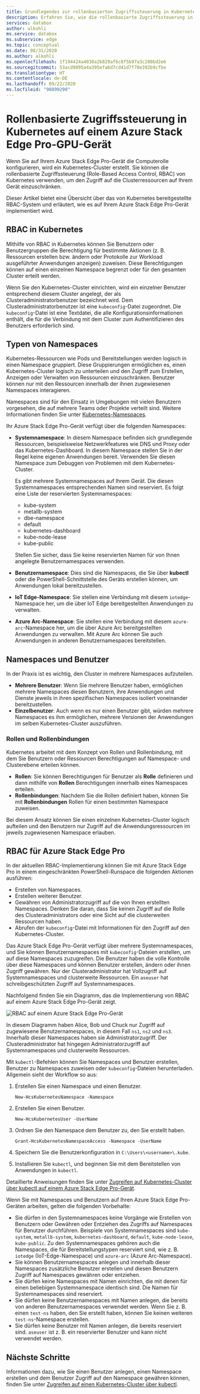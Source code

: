 ```yaml
---
title: Grundlegendes zur rollenbasierten Zugriffssteuerung in Kubernetes auf einem Azure Stack Edge Pro-Gerät | Microsoft-Dokumentation
description: Erfahren Sie, wie die rollenbasierte Zugriffssteuerung in Kubernetes auf einem Azure Stack Edge Pro-Gerät erfolgt.
services: databox
author: alkohli
ms.service: databox
ms.subservice: edge
ms.topic: conceptual
ms.date: 08/31/2020
ms.author: alkohli
ms.openlocfilehash: 1f194424a4030a2b829af6c8f5b97a3c200bd2e6
ms.sourcegitcommit: 53acd9895a4a395efa6d7cd41d7f78e392b9cfbe
ms.translationtype: HT
ms.contentlocale: de-DE
ms.lasthandoff: 09/22/2020
ms.locfileid: "90899290"
---
```

# <a name="kubernetes-role-based-access-control-on-your-azure-stack-edge-pro-gpu-device"></a>Rollenbasierte Zugriffssteuerung in Kubernetes auf einem Azure Stack Edge Pro-GPU-Gerät


Wenn Sie auf Ihrem Azure Stack Edge Pro-Gerät die Computerolle konfigurieren, wird ein Kubernetes-Cluster erstellt. Sie können die rollenbasierte Zugriffssteuerung (Role-Based Access Control, RBAC) von Kubernetes verwenden, um den Zugriff auf die Clusterressourcen auf Ihrem Gerät einzuschränken.

Dieser Artikel bietet eine Übersicht über das von Kubernetes bereitgestellte RBAC-System und erläutert, wie es auf Ihrem Azure Stack Edge Pro-Gerät implementiert wird. 

## <a name="rbac-for-kubernetes"></a>RBAC in Kubernetes

Mithilfe von RBAC in Kubernetes können Sie Benutzern oder Benutzergruppen die Berechtigung für bestimmte Aktionen (z. B. Ressourcen erstellen bzw. ändern oder Protokolle zur Workload ausgeführter Anwendungen anzeigen) zuweisen. Diese Berechtigungen können auf einen einzelnen Namespace begrenzt oder für den gesamten Cluster erteilt werden. 

Wenn Sie den Kubernetes-Cluster einrichten, wird ein einzelner Benutzer entsprechend diesem Cluster angelegt, der als Clusteradministratorbenutzer bezeichnet wird.  Dem Clusteradministratorbenutzer ist eine `kubeconfig`-Datei zugeordnet. Die `kubeconfig`-Datei ist eine Textdatei, die alle Konfigurationsinformationen enthält, die für die Verbindung mit dem Cluster zum Authentifizieren des Benutzers erforderlich sind.

## <a name="namespaces-types"></a>Typen von Namespaces

Kubernetes-Ressourcen wie Pods und Bereitstellungen werden logisch in einen Namespace gruppiert. Diese Gruppierungen ermöglichen es, einen Kubernetes-Cluster logisch zu unterteilen und den Zugriff zum Erstellen, Anzeigen oder Verwalten von Ressourcen einzuschränken. Benutzer können nur mit den Ressourcen innerhalb der ihnen zugewiesenen Namespaces interagieren.

Namespaces sind für den Einsatz in Umgebungen mit vielen Benutzern vorgesehen, die auf mehrere Teams oder Projekte verteilt sind. Weitere Informationen finden Sie unter [Kubernetes-Namespaces](https://kubernetes.io/docs/concepts/overview/working-with-objects/namespaces/).

Ihr Azure Stack Edge Pro-Gerät verfügt über die folgenden Namespaces:

- **Systemnamespace**: In diesem Namespace befinden sich grundlegende Ressourcen, beispielsweise Netzwerkfeatures wie DNS und Proxy oder das Kubernetes-Dashboard. In diesem Namespace stellen Sie in der Regel keine eigenen Anwendungen bereit. Verwenden Sie diesen Namespace zum Debuggen von Problemen mit dem Kubernetes-Cluster. 

    Es gibt mehrere Systemnamespaces auf Ihrem Gerät. Die diesen Systemnamespaces entsprechenden Namen sind reserviert. Es folgt eine Liste der reservierten Systemnamespaces: 
    - kube-system
    - metallb-system
    - dbe-namespace
    - default
    - kubernetes-dashboard
    - kube-node-lease
    - kube-public


    Stellen Sie sicher, dass Sie keine reservierten Namen für von Ihnen angelegte Benutzernamespaces verwenden. 
<!--- **default namespace** - This namespace is where pods and deployments are created by default when none is provided and you have admin access to this namespace. When you interact with the Kubernetes API, such as with `kubectl get pods`, the default namespace is used when none is specified.-->

- **Benutzernamespace**: Dies sind die Namespaces, die Sie über **kubectl** oder die PowerShell-Schnittstelle des Geräts erstellen können, um Anwendungen lokal bereitzustellen.
 
- **IoT Edge-Namespace**: Sie stellen eine Verbindung mit diesem `iotedge`-Namespace her, um die über IoT Edge bereitgestellten Anwendungen zu verwalten.

- **Azure Arc-Namespace**: Sie stellen eine Verbindung mit diesem `azure-arc`-Namespace her, um die über Azure Arc bereitgestellten Anwendungen zu verwalten. Mit Azure Arc können Sie auch Anwendungen in anderen Benutzernamespaces bereitstellen. 

## <a name="namespaces-and-users"></a>Namespaces und Benutzer

In der Praxis ist es wichtig, den Cluster in mehrere Namespaces aufzuteilen. 

- **Mehrere Benutzer**: Wenn Sie mehrere Benutzer haben, ermöglichen mehrere Namespaces diesen Benutzern, ihre Anwendungen und Dienste jeweils in ihren spezifischen Namespaces isoliert voneinander bereitzustellen. 
- **Einzelbenutzer**: Auch wenn es nur einen Benutzer gibt, würden mehrere Namespaces es ihm ermöglichen, mehrere Versionen der Anwendungen im selben Kubernetes-Cluster auszuführen.

### <a name="roles-and-rolebindings"></a>Rollen und Rollenbindungen

Kubernetes arbeitet mit dem Konzept von Rollen und Rollenbindung, mit dem Sie Benutzern oder Ressourcen Berechtigungen auf Namespace- und Clusterebene erteilen können. 

- **Rollen**: Sie können Berechtigungen für Benutzer als **Rolle** definieren und dann mithilfe von **Rollen** Berechtigungen innerhalb eines Namespaces erteilen. 
- **Rollenbindungen**: Nachdem Sie die Rollen definiert haben, können Sie mit **Rollenbindungen** Rollen für einen bestimmten Namespace zuweisen. 

Bei diesem Ansatz können Sie einen einzelnen Kubernetes-Cluster logisch aufteilen und den Benutzern nur Zugriff auf die Anwendungsressourcen im jeweils zugewiesenen Namespace erlauben. 

## <a name="rbac-on-azure-stack-edge-pro"></a>RBAC für Azure Stack Edge Pro

In der aktuellen RBAC-Implementierung können Sie mit Azure Stack Edge Pro in einem eingeschränkten PowerShell-Runspace die folgenden Aktionen ausführen:

- Erstellen von Namespaces.  
- Erstellen weiterer Benutzer.
- Gewähren von Administratorzugriff auf die von Ihnen erstellten Namespaces. Denken Sie daran, dass Sie keinen Zugriff auf die Rolle des Clusteradministrators oder eine Sicht auf die clusterweiten Ressourcen haben.
- Abrufen der `kubeconfig`-Datei mit Informationen für den Zugriff auf den Kubernetes-Cluster.


Das Azure Stack Edge Pro-Gerät verfügt über mehrere Systemnamespaces, und Sie können Benutzernamespaces mit `kubeconfig`-Dateien erstellen, um auf diese Namespaces zuzugreifen. Die Benutzer haben die volle Kontrolle über diese Namespaces und können Benutzer erstellen, ändern oder ihnen Zugriff gewähren. Nur der Clusteradministrator hat Vollzugriff auf Systemnamespaces und clusterweite Ressourcen. Ein `aseuser` hat schreibgeschützten Zugriff auf Systemnamespaces.

Nachfolgend finden Sie ein Diagramm, das die Implementierung von RBAC auf einem Azure Stack Edge Pro-Gerät zeigt.

![RBAC auf einem Azure Stack Edge Pro-Gerät](./media/azure-stack-edge-gpu-kubernetes-rbac/rbac-view-1.png)

In diesem Diagramm haben Alice, Bob und Chuck nur Zugriff auf zugewiesene Benutzernamespaces, in diesem Fall `ns1`, `ns2` und `ns3`. Innerhalb dieser Namespaces haben sie Administratorzugriff. Der Clusteradministrator hat hingegen Administratorzugriff auf Systemnamespaces und clusterweite Ressourcen.

Mit `kubectl`-Befehlen können Sie Namespaces und Benutzer erstellen, Benutzer zu Namespaces zuweisen oder `kubeconfig`-Dateien herunterladen. Allgemein sieht der Workflow so aus:

1. Erstellen Sie einen Namespace und einen Benutzer.  

    `New-HcsKubernetesNamespace -Namespace`  

2. Erstellen Sie einen Benutzer.  

    `New-HcsKubernetesUser -UserName`  

3. Ordnen Sie den Namespace dem Benutzer zu, den Sie erstellt haben.  

    `Grant-HcsKubernetesNamespaceAccess -Namespace -UserName`  

4. Speichern Sie die Benutzerkonfiguration in `C:\Users\<username>\.kube`.  

5. Installieren Sie `kubectl`, und beginnen Sie mit dem Bereitstellen von Anwendungen in `kubectl`. 

Detaillierte Anweisungen finden Sie unter [Zugreifen auf Kubernetes-Cluster über kubectl auf einem Azure Stack Edge Pro-Gerät](azure-stack-edge-gpu-create-kubernetes-cluster.md).


Wenn Sie mit Namespaces und Benutzern auf Ihren Azure Stack Edge Pro-Geräten arbeiten, gelten die folgenden Vorbehalte:

- Sie dürfen in den Systemnamespaces keine Vorgänge wie Erstellen von Benutzern oder Gewähren oder Entziehen des Zugriffs auf Namespaces für Benutzer durchführen. Beispiele von Systemnamespaces sind `kube-system`, `metallb-system`, `kubernetes-dashboard`, `default`, `kube-node-lease`, `kube-public`. Zu den Systemnamespaces gehören auch die Namespaces, die für Bereitstellungstypen reserviert sind, wie z. B. `iotedge` (IoT-Edge-Namespace) und `azure-arc` (Azure Arc-Namespace).
- Sie können Benutzernamespaces anlegen und innerhalb dieser Namespaces zusätzliche Benutzer erstellen und diesen Benutzern Zugriff auf Namespaces gewähren oder entziehen.
- Sie dürfen keine Namespaces mit Namen einrichten, die mit denen für einen beliebigen Systemnamespace identisch sind. Die Namen für Systemnamespaces sind reserviert.  
- Sie dürfen keine Benutzernamespaces mit Namen anlegen, die bereits von anderen Benutzernamespaces verwendet werden. Wenn Sie z. B. einen `test-ns` haben, den Sie erstellt haben, können Sie keinen weiteren `test-ns`-Namespace erstellen.
- Sie dürfen keine Benutzer mit Namen anlegen, die bereits reserviert sind. `aseuser` ist z. B. ein reservierter Benutzer und kann nicht verwendet werden.


## <a name="next-steps"></a>Nächste Schritte

Informationen dazu, wie Sie einen Benutzer anlegen, einen Namespace erstellen und dem Benutzer Zugriff auf den Namespace gewähren können, finden Sie unter [Zugreifen auf einen Kubernetes-Cluster über kubectl](azure-stack-edge-gpu-create-kubernetes-cluster.md).

